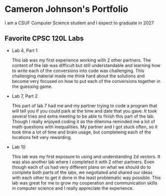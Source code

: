 # Cameron Johnson's Portfolio 

I am a CSUF Computer Science student and I expect to graduate in 2027

## Favorite CPSC 120L Labs
* Lab 4, Part 1
    
  This lab was my first experience working with 2 other partners. The content of the lab was difficult but still understandable and learning how to write each of the conversions into code was challenging. This challenging material made me think hard about the solutions and become very focused on how to put each of the conversions together in the guessing game.

* Lab 7, Part 2
    
  This part of lab 7 had me and my partner trying to code a program that will tell you if you could park at the time and date that you gave. It took several tries and extra meeting to be able to finish this part of the lab. Though I really enjoyed coding it as the dilemma reminded me a lot of math questions with inequalities. My partner and I got stuck often, so it took time a lot of time and brain usage, but completeing each of the locations felt very rewarding.

* Lab 10
  
  This lab was my first exposure to using and understanding 2d vectors. It was also another lab where I completed it with 2 other partners. Even though each of us had very different plans on what we should do to complete both parts of the labs, we negotiated and shared our ideas with each other to get it done in the least problematic way possible. This lab was great for me to grow my cooperation and communication skills in computer science and I really appreciate the experience.

